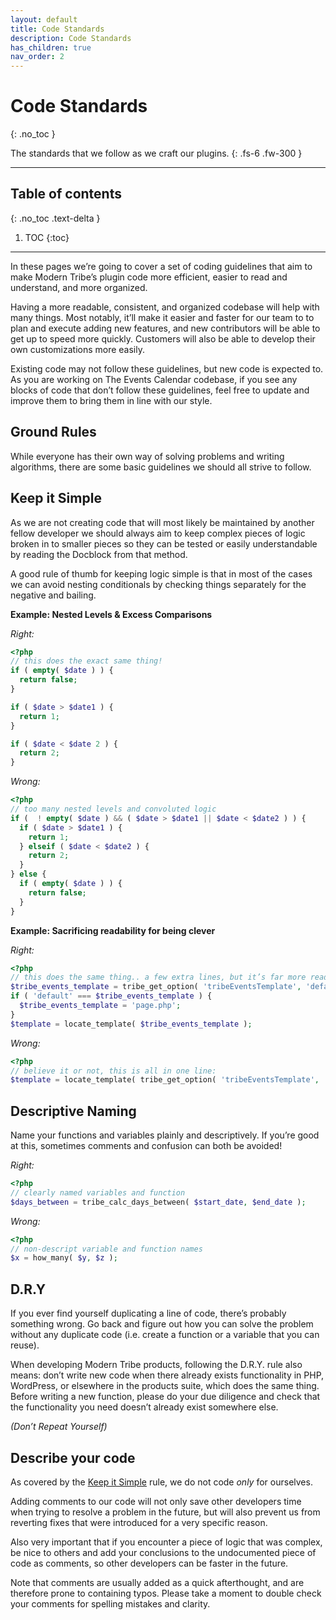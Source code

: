 ```yaml
---
layout: default
title: Code Standards
description: Code Standards
has_children: true
nav_order: 2
---
```


# Code Standards
{: .no_toc }

The standards that we follow as we craft our plugins.
{: .fs-6 .fw-300 }

---

## Table of contents
{: .no_toc .text-delta }

1. TOC
{:toc}

---

In these pages we’re going to cover a set of coding guidelines that aim to make Modern Tribe’s plugin
code more efficient, easier to read and understand, and more organized.

Having a more readable, consistent, and organized codebase will help with many things. Most notably,
it’ll make it easier and faster for our team to to plan and execute adding new features, and new
contributors will be able to get up to speed more quickly. Customers will also be able to develop
their own customizations more easily.

Existing code may not follow these guidelines, but new code is expected to. As you are working on
The Events Calendar codebase, if you see any blocks of code that don’t follow these guidelines, feel
free to update and improve them to bring them in line with our style.


## Ground Rules

While everyone has their own way of solving problems and writing algorithms, there are some basic
guidelines we should all strive to follow.

## Keep it Simple

As we are not creating code that will most likely be maintained by another fellow developer we should
always aim to keep complex pieces of logic broken in to smaller pieces so they can be tested or easily
understandable by reading the Docblock from that method.

A good rule of thumb for keeping logic simple is that in most of the cases we can avoid nesting conditionals
by checking things separately for the negative and bailing.

**Example: Nested Levels & Excess Comparisons**

_Right:_

```php
<?php
// this does the exact same thing!
if ( empty( $date ) ) {
  return false;
}

if ( $date > $date1 ) {
  return 1;
}

if ( $date < $date 2 ) {
  return 2;
}
```

_Wrong:_

```php
<?php
// too many nested levels and convoluted logic
if (  ! empty( $date ) && ( $date > $date1 || $date < $date2 ) ) {
  if ( $date > $date1 ) {
    return 1;
  } elseif ( $date < $date2 ) {
    return 2;
  }
} else {
  if ( empty( $date ) ) {
    return false;
  }
}
```

**Example: Sacrificing readability for being clever**

_Right:_
```php
<?php
// this does the same thing.. a few extra lines, but it’s far more readable:
$tribe_events_template = tribe_get_option( 'tribeEventsTemplate', 'default' );
if ( 'default' === $tribe_events_template ) {
  $tribe_events_template = 'page.php';
}
$template = locate_template( $tribe_events_template );
```

_Wrong:_
```php
<?php
// believe it or not, this is all in one line:
$template = locate_template( tribe_get_option( 'tribeEventsTemplate', 'default' ) == 'default' ? 'page.php' : tribe_get_option( 'tribeEventsTemplate', 'default' ) );
```


## Descriptive Naming

Name your functions and variables plainly and descriptively. If you’re good at this, sometimes comments
and confusion can both be avoided!

_Right:_
```php
<?php
// clearly named variables and function
$days_between = tribe_calc_days_between( $start_date, $end_date );
```

_Wrong:_
```php
<?php
// non-descript variable and function names
$x = how_many( $y, $z );
```

## D.R.Y

If you ever find yourself duplicating a line of code, there’s probably something wrong. Go back and
figure out how you can solve the problem without any duplicate code (i.e. create a function or a
variable that you can reuse).

When developing Modern Tribe products, following the D.R.Y. rule also means: don’t write new code
when there already exists functionality in PHP, WordPress, or elsewhere in the products suite, which
does the same thing. Before writing a new function, please do your due diligence and check that the
functionality you need doesn’t already exist somewhere else.

_(Don’t Repeat Yourself)_

## Describe your code

As covered by the [Keep it Simple](#keep-it-simple) rule, we do not code _only_ for ourselves.

Adding comments to our code will not only save other developers time when trying to resolve a problem
in the future, but will also prevent us from reverting fixes that were introduced for a very specific
reason.

Also very important that if you encounter a piece of logic that was complex, be nice to others and add
your conclusions to the undocumented piece of code as comments, so other developers can be faster in
the future.


Note that comments are usually added as a quick afterthought, and are therefore prone to containing
typos. Please take a moment to double check your comments for spelling mistakes and clarity.
